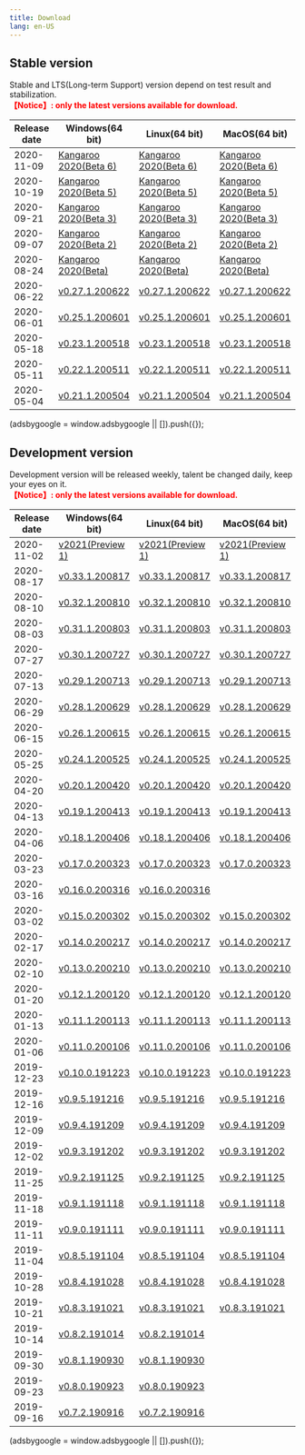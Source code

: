 ```yaml
---
title: Download
lang: en-US
---
```


## Stable version
Stable and LTS(Long-term Support) version depend on test result and stabilization. <br/>
<span style="font-weight:bold;color:red;">【Notice】: only the latest versions available for download.</span>

| Release date | Windows(64 bit)   | Linux(64 bit)   | MacOS(64 bit)   |
|--------------|-------------------|-----------------|-----------------|
| 2020-11-09   | [Kangaroo 2020(Beta 6)](./v1.0.6.201109) | [Kangaroo 2020(Beta 6)](./v1.0.6.201109) | [Kangaroo 2020(Beta 6)](./v1.0.6.201109) |
| 2020-10-19   | [Kangaroo 2020(Beta 5)](./v1.0.5.201019) | [Kangaroo 2020(Beta 5)](./v1.0.5.201019) | [Kangaroo 2020(Beta 5)](./v1.0.5.201019) |
| 2020-09-21   | [Kangaroo 2020(Beta 3)](./v0.99.3.200921) | [Kangaroo 2020(Beta 3)](./v0.99.3.200921) | [Kangaroo 2020(Beta 3)](./v0.99.3.200921) |
| 2020-09-07   | [Kangaroo 2020(Beta 2)](./v0.99.2.200907) | [Kangaroo 2020(Beta 2)](./v0.99.2.200907) | [Kangaroo 2020(Beta 2)](./v0.99.2.200907) |
| 2020-08-24   | [Kangaroo 2020(Beta)](./v0.99.1.200824) | [Kangaroo 2020(Beta)](./v0.99.1.200824) | [Kangaroo 2020(Beta)](./v0.99.1.200824) |
| 2020-06-22   | [v0.27.1.200622](./v0.27.1.200622) | [v0.27.1.200622](./v0.27.1.200622) | [v0.27.1.200622](./v0.27.1.200622) |
| 2020-06-01   | [v0.25.1.200601](./v0.25.1.200601) | [v0.25.1.200601](./v0.25.1.200601) | [v0.25.1.200601](./v0.25.1.200601) |
| 2020-05-18   | [v0.23.1.200518](./v0.23.1.200518) | [v0.23.1.200518](./v0.23.1.200518) | [v0.23.1.200518](./v0.23.1.200518) |
| 2020-05-11   | [v0.22.1.200511](./v0.22.1.200511) | [v0.22.1.200511](./v0.22.1.200511) | [v0.22.1.200511](./v0.22.1.200511) |
| 2020-05-04   | [v0.21.1.200504](./v0.21.1.200504) | [v0.21.1.200504](./v0.21.1.200504) | [v0.21.1.200504](./v0.21.1.200504) |

<div>
    <ins class="adsbygoogle"
        style="display:block; text-align:center;"
        data-ad-layout="in-article"
        data-ad-format="fluid"
        data-ad-client="ca-pub-3975819313740938"
        data-ad-slot="6760827895"></ins>
    <script2 type="text/javascript">
        (adsbygoogle = window.adsbygoogle || []).push({});
    </script2>
</div>

## Development version
Development version will be released weekly, talent be changed daily, keep your eyes on it. <br/>
<span style="font-weight:bold;color:red;">【Notice】: only the latest versions available for download.</span>

| Release date | Windows(64 bit)   | Linux(64 bit)   | MacOS(64 bit)   |
|--------------|-------------------|-----------------|-----------------|
| 2020-11-02   | [v2021(Preview 1)](./v1.3.1.201102) | [v2021(Preview 1)](./v1.3.1.201102) | [v2021(Preview 1)](./v1.3.1.201102) |
| 2020-08-17   | [v0.33.1.200817](./v0.33.1.200817) | [v0.33.1.200817](./v0.33.1.200817) | [v0.33.1.200817](./v0.33.1.200817) |
| 2020-08-10   | [v0.32.1.200810](./v0.32.1.200810) | [v0.32.1.200810](./v0.32.1.200810) | [v0.32.1.200810](./v0.32.1.200810) |
| 2020-08-03   | [v0.31.1.200803](./v0.31.1.200803) | [v0.31.1.200803](./v0.31.1.200803) | [v0.31.1.200803](./v0.31.1.200803) |
| 2020-07-27   | [v0.30.1.200727](./v0.30.1.200727) | [v0.30.1.200727](./v0.30.1.200727) | [v0.30.1.200727](./v0.30.1.200727) |
| 2020-07-13   | [v0.29.1.200713](./v0.29.1.200713) | [v0.29.1.200713](./v0.29.1.200713) | [v0.29.1.200713](./v0.29.1.200713) |
| 2020-06-29   | [v0.28.1.200629](./v0.28.1.200629) | [v0.28.1.200629](./v0.28.1.200629) | [v0.28.1.200629](./v0.28.1.200629) |
| 2020-06-15   | [v0.26.1.200615](./v0.26.1.200615) | [v0.26.1.200615](./v0.26.1.200615) | [v0.26.1.200615](./v0.26.1.200615) |
| 2020-05-25   | [v0.24.1.200525](./v0.24.1.200525) | [v0.24.1.200525](./v0.24.1.200525) | [v0.24.1.200525](./v0.24.1.200525) |
| 2020-04-20   | [v0.20.1.200420](./v0.20.1.200420) | [v0.20.1.200420](./v0.20.1.200420) | [v0.20.1.200420](./v0.20.1.200420) |
| 2020-04-13   | [v0.19.1.200413](./v0.19.1.200413) | [v0.19.1.200413](./v0.19.1.200413) | [v0.19.1.200413](./v0.19.1.200413) |
| 2020-04-06   | [v0.18.1.200406](./v0.18.1.200406) | [v0.18.1.200406](./v0.18.1.200406) | [v0.18.1.200406](./v0.18.1.200406) |
| 2020-03-23   | [v0.17.0.200323](./v0.17.0.200323) | [v0.17.0.200323](./v0.17.0.200323) | [v0.17.0.200323](./v0.17.0.200323) |
| 2020-03-16   | [v0.16.0.200316](./v0.16.0.200316) | [v0.16.0.200316](./v0.16.0.200316) |  |
| 2020-03-02   | [v0.15.0.200302](./v0.15.0.200302) | [v0.15.0.200302](./v0.15.0.200302) | [v0.15.0.200302](./v0.15.0.200302) |
| 2020-02-17   | [v0.14.0.200217](./v0.14.0.200217) | [v0.14.0.200217](./v0.14.0.200217) | [v0.14.0.200217](./v0.14.0.200217) |
| 2020-02-10   | [v0.13.0.200210](./v0.13.0.200210) | [v0.13.0.200210](./v0.13.0.200210) | [v0.13.0.200210](./v0.13.0.200210) |
| 2020-01-20   | [v0.12.1.200120](./v0.12.1.200120) | [v0.12.1.200120](./v0.12.1.200120) | [v0.12.1.200120](./v0.12.1.200120) |
| 2020-01-13   | [v0.11.1.200113](./v0.11.1.200113) | [v0.11.1.200113](./v0.11.1.200113) | [v0.11.1.200113](./v0.11.1.200113) |
| 2020-01-06   | [v0.11.0.200106](./v0.11.0.200106) | [v0.11.0.200106](./v0.11.0.200106) | [v0.11.0.200106](./v0.11.0.200106) |
| 2019-12-23   | [v0.10.0.191223](./v0.10.0.191223) | [v0.10.0.191223](./v0.10.0.191223) | [v0.10.0.191223](./v0.10.0.191223) |
| 2019-12-16   | [v0.9.5.191216](./v0.9.5.191216) | [v0.9.5.191216](./v0.9.5.191216) | [v0.9.5.191216](./v0.9.5.191216) |
| 2019-12-09   | [v0.9.4.191209](./v0.9.4.191209) | [v0.9.4.191209](./v0.9.4.191209) | [v0.9.4.191209](./v0.9.4.191209) |
| 2019-12-02   | [v0.9.3.191202](./v0.9.3.191202) | [v0.9.3.191202](./v0.9.3.191202) | [v0.9.3.191202](./v0.9.3.191202) |
| 2019-11-25   | [v0.9.2.191125](./v0.9.2.191125) | [v0.9.2.191125](./v0.9.2.191125) | [v0.9.2.191125](./v0.9.2.191125) |
| 2019-11-18   | [v0.9.1.191118](./v0.9.1.191118) | [v0.9.1.191118](./v0.9.1.191118) | [v0.9.1.191118](./v0.9.1.191118) |
| 2019-11-11   | [v0.9.0.191111](./v0.9.0.191111) | [v0.9.0.191111](./v0.9.0.191111) | [v0.9.0.191111](./v0.9.0.191111) |
| 2019-11-04   | [v0.8.5.191104](./v0.8.5.191104) | [v0.8.5.191104](./v0.8.5.191104) | [v0.8.5.191104](./v0.8.5.191104) |
| 2019-10-28   | [v0.8.4.191028](./v0.8.4.191028) | [v0.8.4.191028](./v0.8.4.191028) | [v0.8.4.191028](./v0.8.4.191028) |
| 2019-10-21   | [v0.8.3.191021](./v0.8.3.191021) | [v0.8.3.191021](./v0.8.3.191021) | [v0.8.3.191021](./v0.8.3.191021) |
| 2019-10-14   | [v0.8.2.191014](./v0.8.2.191014) | [v0.8.2.191014](./v0.8.2.191014) |  |
| 2019-09-30   | [v0.8.1.190930](./v0.8.1.190930) | [v0.8.1.190930](./v0.8.1.190930) |  |
| 2019-09-23   | [v0.8.0.190923](./v0.8.0.190923) | [v0.8.0.190923](./v0.8.0.190923) |  |
| 2019-09-16   | [v0.7.2.190916](./v0.7.2.190916) | [v0.7.2.190916](./v0.7.2.190916) |  |

<div>
    <ins class="adsbygoogle"
        style="display:block; text-align:center;"
        data-ad-layout="in-article"
        data-ad-format="fluid"
        data-ad-client="ca-pub-3975819313740938"
        data-ad-slot="6760827895"></ins>
    <script2 type="text/javascript">
        (adsbygoogle = window.adsbygoogle || []).push({});
    </script2>
</div>
